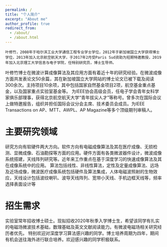 ```yaml
---
permalink: /
title: "个人简介"
excerpt: "About me"
author_profile: true
redirect_from: 
  - /about/
  - /about.html
---
```



    叶修竹，2008年于哈尔滨工业大学通信工程专业学士学位，2012年于新加坡国立大学获得博士学位，2013年加入北京航空航天大学，于2017年2月受Paris Sud资助为短期特邀教授，2019年加入北京理工大学信息与电子学院，任特别研究员，博士生导师。
   叶修竹博士在微波计算成像算法及其应用方面有着近十年的研究经验。在微波成像方面共发表论文50余篇，其在新加坡国立大学网站的博士论文已被下载及阅读300余次。主持项目10余项，其中包括国家自然基金项目2项，航空基金重点基金，以及国家重点实验室基金等。
   为IEEE协会高级会员，任电子学会青年女科学家俱乐部理事，获得北京航空航天大学“青年拔尖人才”等称号。曾多次在国际会议上做特邀报告，组织并担任国际会议分会主席、技术委员会成员。为IEEE Transactions on AP、MTT、AWPL、AP Magazine等多个顶级期刊审稿人。


主要研究领域
======
   研究方向有软硬件两大方向。软件方向有电磁成像算法及其在医疗成像、无损检测、显微成像、石油勘探等方面的应用。硬件方面有各类微波器件设计，微波成像系统搭建，天线阵列研究等。近年来工作重点在基于深度学习的快速成像算法及其在成像系统中的应用。
算法包括线性、非线性算法，定性及定量成像算法、远场及近场成像，微波医疗成像系统包括硬件及算法集成，人体电磁波照射的生物效应，天线设计包括波纹喇叭、波导天线阵列、宽带小天线、手机边框天线等，频率选择表面设计等

招生需求
======
实验室常年招收博士硕士。现拟招收2020年秋季入学博士生，希望该同学有扎实的电磁场微波技术基础，数理基础及英文文献阅读能力。有微波电磁场相关研究经历者优先。
特别欢迎对深度学习算法感兴趣的同学。博士培养周期为四年，期间有机会送往海外进行联合培养。欢迎感兴趣的同学积极联系。



